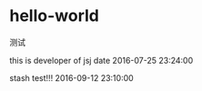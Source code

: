 # hello-world
测试

this is developer of jsj
date 2016-07-25 23:24:00

stash test!!!
2016-09-12 23:10:00
